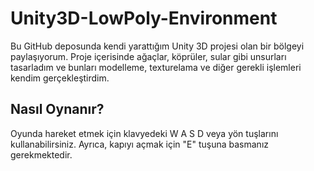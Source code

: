 # Unity3D-LowPoly-Environment
Bu GitHub deposunda kendi yarattığım Unity 3D projesi olan bir bölgeyi paylaşıyorum. Proje içerisinde ağaçlar, köprüler, sular gibi unsurları tasarladım ve bunları modelleme, texturelama ve diğer gerekli işlemleri kendim gerçekleştirdim.

## Nasıl Oynanır?

Oyunda hareket etmek için klavyedeki W A S D  veya yön tuşlarını kullanabilirsiniz. Ayrıca, kapıyı açmak için "E" tuşuna basmanız gerekmektedir.
